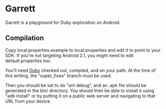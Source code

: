# Garrett

Garrett is a playground for Duby exploration on Android.

## Compilation

Copy local.properties.example to local.properties and edit it to point
to your SDK. If you're not targeting Android 2.1, you might need to
edit default.properties too.

You'll need [Duby](http://github.com/headius/duby) checked out,
compiled, and on your path. At the time of this writing, the
"super_fixes" branch must be used.

Then you should be set to do "ant debug", and an .apk file should be
generated in the bin/ directory. You should then be able to install it
using "adb install" or by putting it on a public web server and
navigating to that URL from your device.
